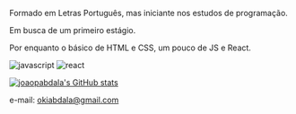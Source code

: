 Formado em Letras Português, mas iniciante nos estudos de programação.

Em busca de um primeiro estágio.

Por enquanto o básico de HTML e CSS, um pouco de JS e React.

![javascript](https://img.shields.io/badge/JavaScript-323330?style=for-the-badge&logo=javascript&logoColor=F7DF1E)
![react](	https://img.shields.io/badge/React-20232A?style=for-the-badge&logo=react&logoColor=61DAFB)

[![joaopabdala's GitHub stats](https://github-readme-stats.vercel.app/api?username=joaopabdala)](https://github.com/joaopabdala/github-readme-stats)

e-mail: okiabdala@gmail.com

